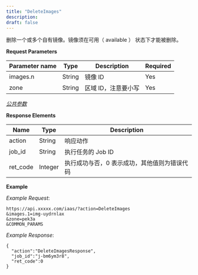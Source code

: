 ```yaml
---
title: "DeleteImages"
description: 
draft: false
---
```




删除一个或多个自有镜像。镜像须在可用（ available ） 状态下才能被删除。

**Request Parameters**

| Parameter name | Type | Description | Required |
| --- | --- | --- | --- |
| images.n | String | 镜像 ID | Yes |
| zone | String | 区域 ID，注意要小写 | Yes |

[_公共参数_](../../../parameters/)

**Response Elements**

| Name | Type | Description |
| --- | --- | --- |
| action | String | 响应动作 |
| job_id | String | 执行任务的 Job ID |
| ret_code | Integer | 执行成功与否，0 表示成功，其他值则为错误代码 |

**Example**

_Example Request_:

```
https://api.xxxxx.com/iaas/?action=DeleteImages
&images.1=img-uydrnlax
&zone=pek3a
&COMMON_PARAMS
```

_Example Response_:

```
{
  "action":"DeleteImagesResponse",
  "job_id":"j-bm6ym3r8",
  "ret_code":0
}
```
